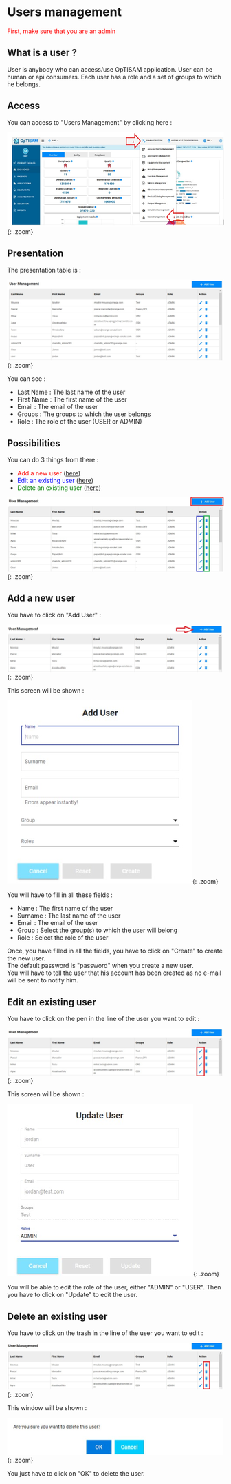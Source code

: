 <link rel="stylesheet" href="../../../css/enlargeImage.css" />

# Users management

<span style="color:red">First, make sure that you are an admin</span>

## What is a user ?

User is anybody who can access/use OpTISAM application. User can be human or api consumers. Each user has a role and a set of groups to which he belongs.

## Access

You can access to "Users Management" by clicking here :

![select APM](../../img/userMana/access.jpg){: .zoom}

## Presentation

The presentation table is : 

![select APM](../../img/userMana/presentation.jpg){: .zoom}

You can see :  
- Last Name : The last name of the user  
- First Name : The first name of the user  
- Email : The email of the user  
- Groups : The groups to which the user belongs  
- Role : The role of the user (USER or ADMIN)  

## Possibilities

You can do 3 things from there :  
- <span style="color:red">Add a new user</span> ([here](#add-a-new-user))  
- <span style="color:blue">Edit an existing user</span> ([here](#edit-an-existing-user))  
- <span style="color:green">Delete an existing user</span> ([here](#delete-an-existing-user))  

![select APM](../../img/userMana/possibilities.jpg){: .zoom}

## Add a new user

You have to click on "Add User" : 

![select APM](../../img/userMana/add1.jpg){: .zoom}

This screen will be shown : 

![select APM](../../img/userMana/add2.jpg){: .zoom}

You will have to fill in all these fields :  
- Name : The first name of the user  
- Surname : The last name of the user  
- Email : The email of the user  
- Group : Select the group(s) to which the user will belong  
- Role : Select the role of the user  

Once, you have filled in all the fields, you have to click on "Create" to create the new user.  
The default password is "password" when you create a new user.  
You will have to tell the user that his account has been created as no e-mail will be sent to notify him.

## Edit an existing user

You have to click on the pen in the line of the user you want to edit : 

![select APM](../../img/userMana/edit1.jpg){: .zoom}

This screen will be shown : 

![select APM](../../img/userMana/edit2.jpg){: .zoom}

You will be able to edit the role of the user, either "ADMIN" or "USER". Then you have to click on "Update" to edit the user.

## Delete an existing user

You have to click on the trash in the line of the user you want to edit : 

![select APM](../../img/userMana/delete1.jpg){: .zoom}

This window will be shown : 

![select APM](../../img/userMana/delete2.jpg){: .zoom}

You just have to click on "OK" to delete the user.

<script src="../../../js/zoomImage.js"></script>